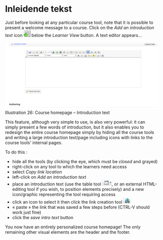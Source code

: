 # Inleidende tekst

Just before looking at any particular course tool, note that it is possible to present a welcome message to a course. Click on the _Add an_ _introduction text_ icon ![](../../.gitbook/assets/graphics349%20%281%29.gif) below the _Learner View_ button. A text editor appears...

![](../../.gitbook/assets/images28%20%289%29.png)Illustration 26: Course homepage – Introduction text

This feature, although very simple to use, is also very powerful: it can simply present a few words of introduction, but it also enables you to redesign the entire course homepage simply by hiding all the course tools and writing a large introduction text/page including icons with links to the course tools' internal pages.

To do this :

* hide all the tools \(by clicking the eye, which must be _closed_ and grayed\)
* right-click on any tool to which the learners need access
* select _Copy link location_
* left-click on _Add an introduction text_
* place an introduction text \(use the table tool ![](../../.gitbook/assets/graphics81%20%283%29.png), or an external HTML-editing tool if you wish, to position elements precisely\) and a new icon/graphic representing the tool requiring access
* click an icon to select it then click the link creation tool ![](../../.gitbook/assets/graphics82%20%283%29.png)
* « paste » the link that was saved a few steps before \(CTRL-V should work just fine\)
* click the _save intro text_ button

You now have an entirely personalized course homepage! The only remaining other visual elements are the header and the footer.

